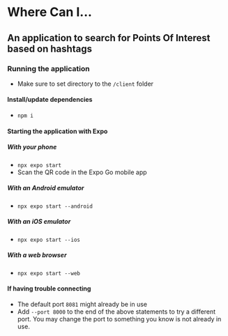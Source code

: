 # Where Can I...
## An application to search for Points Of Interest based on hashtags

### Running the application
- Make sure to set directory to the `/client` folder
#### Install/update dependencies
- `npm i`
#### Starting the application with Expo
##### With your phone
- `npx expo start`
- Scan the QR code in the Expo Go mobile app
##### With an Android emulator
- `npx expo start --android`
##### With an iOS emulator
- `npx expo start --ios`
##### With a web browser
- `npx expo start --web`
#### If having trouble connecting
- The default port `8081` might already be in use
- Add `--port 8000` to the end of the above statements to try a different port. You may change the port to something you know is not already in use.
